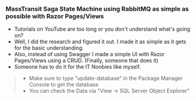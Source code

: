 ### MassTransit Saga State Machine using RabbitMQ as simple as possible with Razor Pages/Views
- Tutorials on YouTube are too long or you don't understand what's going on?
- Well, I did the research and figured it out. I made it as simple as it gets for the basic understanding.
- Also, instead of using Swagger I made a simple UI with Razor Pages/Views using a CRUD. (Finally, someone that does it)
- Someone has to do it for the IT Noobies like myself.

> - Make sure to type "update-database" in the Package Manager Console to get the database
> - You can check the Data via "View -> SQL Server Object Explorer"
